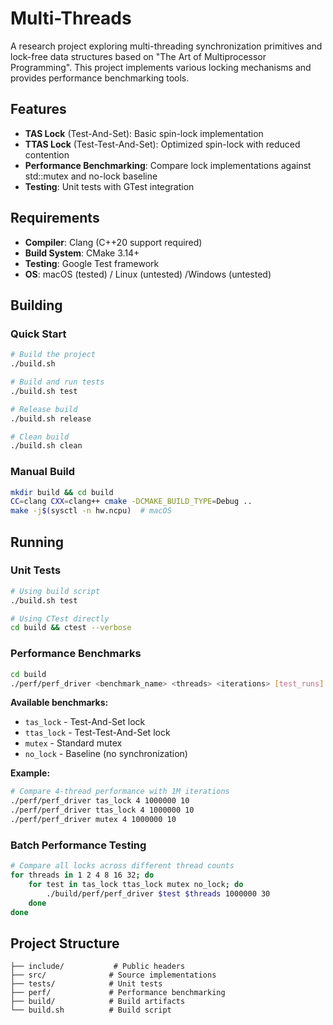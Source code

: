 # Multi-Threads

A research project exploring multi-threading synchronization primitives and lock-free data structures based on "The Art of Multiprocessor Programming". This project implements various locking mechanisms and provides performance benchmarking tools.

## Features

- **TAS Lock** (Test-And-Set): Basic spin-lock implementation
- **TTAS Lock** (Test-Test-And-Set): Optimized spin-lock with reduced contention
- **Performance Benchmarking**: Compare lock implementations against std::mutex and no-lock baseline
- **Testing**: Unit tests with GTest integration

## Requirements

- **Compiler**: Clang (C++20 support required)
- **Build System**: CMake 3.14+
- **Testing**: Google Test framework
- **OS**: macOS (tested) / Linux (untested) /Windows (untested)

## Building

### Quick Start
```bash
# Build the project
./build.sh

# Build and run tests
./build.sh test

# Release build
./build.sh release

# Clean build
./build.sh clean
```

### Manual Build
```bash
mkdir build && cd build
CC=clang CXX=clang++ cmake -DCMAKE_BUILD_TYPE=Debug ..
make -j$(sysctl -n hw.ncpu)  # macOS
```

## Running

### Unit Tests
```bash
# Using build script
./build.sh test

# Using CTest directly
cd build && ctest --verbose
```

### Performance Benchmarks
```bash
cd build
./perf/perf_driver <benchmark_name> <threads> <iterations> [test_runs]
```

**Available benchmarks:**
- `tas_lock` - Test-And-Set lock
- `ttas_lock` - Test-Test-And-Set lock  
- `mutex` - Standard mutex
- `no_lock` - Baseline (no synchronization)

**Example:**
```bash
# Compare 4-thread performance with 1M iterations
./perf/perf_driver tas_lock 4 1000000 10
./perf/perf_driver ttas_lock 4 1000000 10
./perf/perf_driver mutex 4 1000000 10
```

### Batch Performance Testing
```bash
# Compare all locks across different thread counts
for threads in 1 2 4 8 16 32; do
    for test in tas_lock ttas_lock mutex no_lock; do
        ./build/perf/perf_driver $test $threads 1000000 30
    done
done
```

## Project Structure

```
├── include/           # Public headers
├── src/              # Source implementations  
├── tests/            # Unit tests
├── perf/             # Performance benchmarking
├── build/            # Build artifacts
└── build.sh          # Build script
```